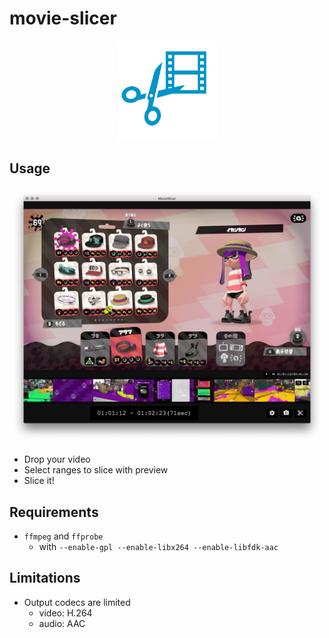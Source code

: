# movie-slicer

<center>
  <img src="./assets/img/icon.png" width="160" alt="MovieSlicer">
</center>

## Usage

![MovieSlicer](./assets/img/app.png)

- Drop your video
- Select ranges to slice with preview
- Slice it!

## Requirements

- `ffmpeg` and `ffprobe`
  - with `--enable-gpl --enable-libx264 --enable-libfdk-aac`

## Limitations
- Output codecs are limited
  - video: H.264
  - audio: AAC
